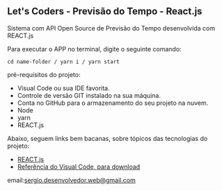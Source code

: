 <h2>Let's Coders - Previsão do Tempo - React.js</h2>



Sistema com API Open Source de Previsão do Tempo desenvolvida com REACT.js

Para executar o APP no terminal, digite o seguinte comando:

```
cd name-folder / yarn i / yarn start 

```
pré-requisitos do projeto:

* Visual Code ou sua IDE favorita.
* Controle de versão GIT instalado na sua máquina.
* Conta no GitHub para o armazenamento do seu projeto na nuvem.
* Node
* yarn
* REACT.js

Abaixo, seguem links bem bacanas, sobre tópicos das tecnologias do projeto:

* [REACT.js](https://pt-br.reactjs.org/)
* [Referência do Visual Code, para download](https://code.visualstudio.com/)

email:sergio.desenvolvedor.web@gmail.com
